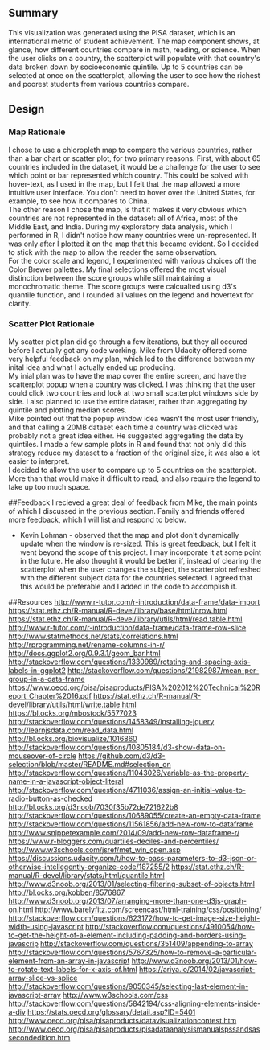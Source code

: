 ## Summary  
This visualization was generated using the PISA dataset, which is an international metric of student achievement. The map component shows, at glance, how different countries compare in math, reading, or science. When the user clicks on a country, the scatterplot will populate with that country's data broken down by socioeconomic quintile. Up to 5 countries can be selected at once on the scatterplot, allowing the user to see how the richest and poorest students from various countries compare.  

## Design  
### Map Rationale  
I chose to use a chloropleth map to compare the various countries, rather than a bar chart or scatter plot, for two primary reasons. First, with about 65 countries included in the dataset, it would be a challenge for the user to see which point or bar represented which country. This could be solved with hover-text, as I used in the map, but I felt that the map allowed a more intuitive user interface. You don't need to hover over the United States, for example, to see how it compares to China.  
The other reason I chose the map, is that it makes it very obvious which countries are not represented in the dataset: all of Africa, most of the Middle East, and India. During my exploratory data analysis, which I performed in R, I didn't notice how many countries were un-represented. It was only after I plotted it on the map that this became evident. So I decided to stick with the map to allow the reader the same observation.  
For the color scale and legend, I experimented with various choices off the Color Brewer pallettes. My final selections offered the most visual distinction between the score groups while still maintaining a monochromatic theme. The score groups were calcualted using d3's quantile function, and I rounded all values on the legend and hovertext for clarity.
### Scatter Plot Rationale
My scatter plot plan did go through a few iterations, but they all occured before I actually got any code working. Mike from Udacity offered some very helpful feedback on my plan, which led to the difference between my inital idea and what I actually ended up producing.  
My inial plan was to have the map cover the entire screen, and have the scatterplot popup when a country was clicked. I was thinking that the user could click two countries and look at two small scatterplot windows side by side. I also planned to use the entire dataset, rather than aggregating by quintile and plotting median scores.  
Mike pointed out that the popup window idea wasn't the most user friendly, and that calling a 20MB dataset each time a country was clicked was probably not a great idea either. He suggested aggregating the data by quintiles. I made a few sample plots in R and found that not only did this strategy reduce my dataset to a fraction of the original size, it was also a lot easier to interpret.  
I decided to allow the user to compare up to 5 countries on the scatterplot. More than that would make it difficult to read, and also require the legend to take up too much space.

##Feedback
I recieved a great deal of feedback from Mike, the main points of which I discussed in the previous section. Family and friends offered more feedback, which I will list and respond to below.  
* Kevin Lohman - observed that the map and plot don't dynamically update when the window is re-sized. This is great feedback, but I felt it went beyond the scope of this project. I may incorporate it at some point in the future. He also thought it would be better if, instead of clearing the scatterplot when the user changes the subject, the scatterplot refreshed with the different subject data for the countries selected. I agreed that this would be preferable and I added in the code to accomplish it.


##Resources
http://www.r-tutor.com/r-introduction/data-frame/data-import
https://stat.ethz.ch/R-manual/R-devel/library/base/html/nrow.html
https://stat.ethz.ch/R-manual/R-devel/library/utils/html/read.table.html
http://www.r-tutor.com/r-introduction/data-frame/data-frame-row-slice
http://www.statmethods.net/stats/correlations.html
http://rprogramming.net/rename-columns-in-r/
http://docs.ggplot2.org/0.9.3.1/geom_bar.html
http://stackoverflow.com/questions/1330989/rotating-and-spacing-axis-labels-in-ggplot2
http://stackoverflow.com/questions/21982987/mean-per-group-in-a-data-frame
https://www.oecd.org/pisa/pisaproducts/PISA%202012%20Technical%20Report_Chapter%2016.pdf
https://stat.ethz.ch/R-manual/R-devel/library/utils/html/write.table.html
https://bl.ocks.org/mbostock/5577023
http://stackoverflow.com/questions/1458349/installing-jquery
http://learnjsdata.com/read_data.html
http://bl.ocks.org/biovisualize/1016860
http://stackoverflow.com/questions/10805184/d3-show-data-on-mouseover-of-circle
https://github.com/d3/d3-selection/blob/master/README.md#selection_on
http://stackoverflow.com/questions/11043026/variable-as-the-property-name-in-a-javascript-object-literal
http://stackoverflow.com/questions/4711036/assign-an-initial-value-to-radio-button-as-checked
http://bl.ocks.org/d3noob/7030f35b72de721622b8
http://stackoverflow.com/questions/10689055/create-an-empty-data-frame
http://stackoverflow.com/questions/11561856/add-new-row-to-dataframe
http://www.snippetexample.com/2014/09/add-new-row-dataframe-r/
https://www.r-bloggers.com/quartiles-deciles-and-percentiles/
http://www.w3schools.com/jsref/met_win_open.asp
https://discussions.udacity.com/t/how-to-pass-parameters-to-d3-json-or-otherwise-intellegently-organize-code/187255/2
https://stat.ethz.ch/R-manual/R-devel/library/stats/html/quantile.html
http://www.d3noob.org/2013/01/selecting-filtering-subset-of-objects.html
http://bl.ocks.org/kobben/8576867
http://www.d3noob.org/2013/07/arranging-more-than-one-d3js-graph-on.html
http://www.barelyfitz.com/screencast/html-training/css/positioning/
http://stackoverflow.com/questions/623172/how-to-get-image-size-height-width-using-javascript
http://stackoverflow.com/questions/4910054/how-to-get-the-height-of-a-element-including-padding-and-borders-using-javascrip
http://stackoverflow.com/questions/351409/appending-to-array
http://stackoverflow.com/questions/5767325/how-to-remove-a-particular-element-from-an-array-in-javascript
http://www.d3noob.org/2013/01/how-to-rotate-text-labels-for-x-axis-of.html
https://ariya.io/2014/02/javascript-array-slice-vs-splice
http://stackoverflow.com/questions/9050345/selecting-last-element-in-javascript-array
http://www.w3schools.com/css
http://stackoverflow.com/questions/5842194/css-aligning-elements-inside-a-div
https://stats.oecd.org/glossary/detail.asp?ID=5401
http://www.oecd.org/pisa/pisaproducts/datavisualizationcontest.htm
http://www.oecd.org/pisa/pisaproducts/pisadataanalysismanualspssandsassecondedition.htm

